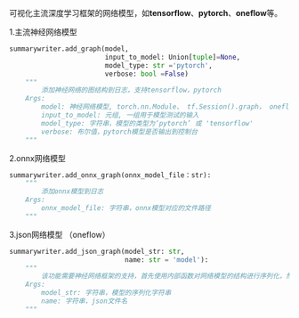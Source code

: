  可视化主流深度学习框架的网络模型，如**tensorflow**、**pytorch**、**oneflow**等。

  1.主流神经网络模型

  ```python
  summarywriter.add_graph(model,
                          input_to_model: Union[tuple]=None,
                          model_type: str ='pytorch',
                          verbose: bool =False)
      """
          添加神经网络的图结构到日志，支持tensorflow，pytorch
      Args:
          model: 神经网络模型, torch.nn.Module、 tf.Session().graph， oneflow模型请通过onnx或者json格式导出
          input_to_model: 元组, 一组用于模型测试的输入
          model_type: 字符串，模型的类型为‘pytorch’ 或 'tensorflow'
          verbose: 布尔值，pytorch模型是否输出到控制台
      """
  ```
2.onnx网络模型

  ```python
  summarywriter.add_onnx_graph(onnx_model_file：str):
      """
          添加onnx模型到日志
      Args:
          onnx_model_file: 字符串，onnx模型对应的文件路径
      """
  ```

  3.json网络模型 （oneflow）

  ```python
  summarywriter.add_json_graph(model_str: str,
                               name: str = 'model'):
      """
          该功能需要神经网络框架的支持，首先使用内部函数对网络模型的结构进行序列化，然后将序列化的字符串写入到json文件
      Args:
          model_str: 字符串，模型的序列化字符串
          name: 字符串，json文件名
      """
  ```